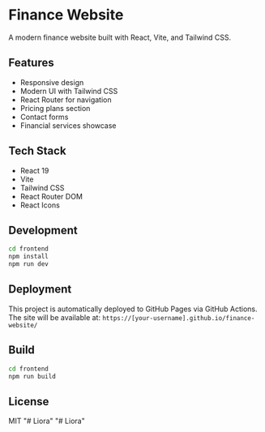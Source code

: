 # Finance Website

A modern finance website built with React, Vite, and Tailwind CSS.

## Features

- Responsive design
- Modern UI with Tailwind CSS
- React Router for navigation
- Pricing plans section
- Contact forms
- Financial services showcase

## Tech Stack

- React 19
- Vite
- Tailwind CSS
- React Router DOM
- React Icons

## Development

```bash
cd frontend
npm install
npm run dev
```

## Deployment

This project is automatically deployed to GitHub Pages via GitHub Actions. The site will be available at: `https://[your-username].github.io/finance-website/`

## Build

```bash
cd frontend
npm run build
```

## License

MIT
"# Liora" 
"# Liora" 
